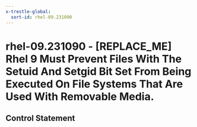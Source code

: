 ```yaml
---
x-trestle-global:
  sort-id: rhel-09.231090
---
```


# rhel-09.231090 - \[REPLACE_ME\] Rhel 9 Must Prevent Files With The Setuid And Setgid Bit Set From Being Executed On File Systems That Are Used With Removable Media.

## Control Statement
